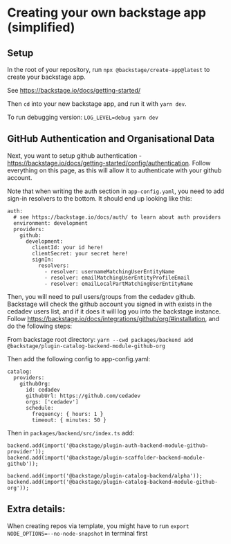 # Creating your own backstage app (simplified)

## Setup

In the root of your repository, run ```npx @backstage/create-app@latest``` to create your backstage app.

See https://backstage.io/docs/getting-started/

Then `cd` into your new backstage app, and run it with `yarn dev`.

To run debugging version: `LOG_LEVEL=debug yarn dev`

## GitHub Authentication and Organisational Data

Next, you want to setup github authentication - https://backstage.io/docs/getting-started/config/authentication. Follow everything on this page, as this will allow it to authenticate with your github account.

Note that when writing the auth section in `app-config.yaml`, you need to add sign-in resolvers to the bottom. It should end up looking like this:
```
auth:
  # see https://backstage.io/docs/auth/ to learn about auth providers
  environment: development
  providers:
    github:
      development:
        clientId: your id here!
        clientSecret: your secret here!
        signIn:
          resolvers:
            - resolver: usernameMatchingUserEntityName
            - resolver: emailMatchingUserEntityProfileEmail
            - resolver: emailLocalPartMatchingUserEntityName
```

Then, you will need to pull users/groups from the cedadev github. Backstage will check the github account you signed in with exists in the cedadev users list, and if it does it will log you into the backstage instance. Follow https://backstage.io/docs/integrations/github/org/#installation, and do the following steps:

From backstage root directory: ```yarn --cwd packages/backend add @backstage/plugin-catalog-backend-module-github-org```

Then add the following config to app-config.yaml:
```
catalog:
  providers:
    githubOrg:
      id: cedadev
      githubUrl: https://github.com/cedadev
      orgs: ['cedadev']
      schedule:
        frequency: { hours: 1 }
        timeout: { minutes: 50 }
```

Then in ```packages/backend/src/index.ts``` add:
```
backend.add(import('@backstage/plugin-auth-backend-module-github-provider'));
backend.add(import('@backstage/plugin-scaffolder-backend-module-github'));

backend.add(import('@backstage/plugin-catalog-backend/alpha'));
backend.add(import('@backstage/plugin-catalog-backend-module-github-org'));
```

## Extra details:

When creating repos via template, you might have to run `export NODE_OPTIONS=--no-node-snapshot` in terminal first
